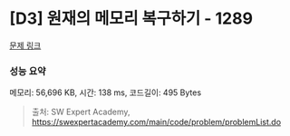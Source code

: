 # [D3] 원재의 메모리 복구하기 - 1289 

[문제 링크](https://swexpertacademy.com/main/code/problem/problemDetail.do?contestProbId=AV19AcoKI9sCFAZN) 

### 성능 요약

메모리: 56,696 KB, 시간: 138 ms, 코드길이: 495 Bytes



> 출처: SW Expert Academy, https://swexpertacademy.com/main/code/problem/problemList.do